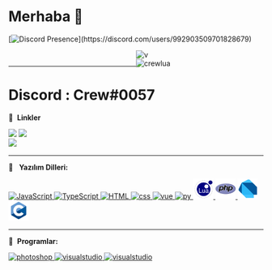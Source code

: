 # Merhaba 👋

</p>

[![Discord Presence](https://lanyard-profile-readme.vercel.app/api/992903509701828679?theme=light&bg=809ecf&animated=false&hideDiscrim=true&borderRadius=30px&idleMessage=Probably%20doing%20something%20else...)](https://discord.com/users/992903509701828679)


<p><img align="right" width="50%" src="https://github-readme-stats.vercel.app/api/top-langs?username=CrewLua&theme=dark&show_icons=true&locale=en&layout=compact" alt="v"  /></p><p>&nbsp;<img align="right" width="50%" src="https://github-readme-stats.vercel.app/api?username=CrewLua&theme=dark&show_icons=true&locale=en" alt="crewlua"  ></p>
<hr />

# Discord : Crew#0057
<!-- BLOG-POST-LIST:START -->
<!-- BLOG-POST-LIST:END -->

🔗 &nbsp;**Linkler**
<p align="left">
<a href="https://discord.gg/hu6XpsVxnP" target"blank_"><img src="https://img.shields.io/badge/Raxe Yazılım%20-7289DA.svg?&style=for-the-badge&logo=discord&logoColor=000a37"></a>
<a href="https://instagram.com/yigitx.pdf" target"blank_"><img src="https://img.shields.io/badge/INSTAGRAM%20-DC3175.svg?&style=for-the-badge&logo=instagram&logoColor=000a37"></a>
</br><img src="https://komarev.com/ghpvc/?username=CrewLua&color=000a37"/>
<hr />

 
🔗 &nbsp; **Yazılım Dilleri:**
<p align="left">  
<a href="#" target="_blank"> <img src="https://buldumz.com/wp-content/uploads/2021/03/JavaScript-yazilim-dili-300x300.png" alt="JavaScript" width="40" height="40"/> </a>
 <a href="#" target="_blank"> <img src="https://35kod.com/upload/posts/images/typescript-dil-kod.png" alt="TypeScript" width="40" height="40"/> </a>
<a href="#" target="_blank"> <img src="https://cdn-icons-png.flaticon.com/512/732/732212.png" alt="HTML" width="40" height="40"/> </a>
<a href="#" target="_blank"> <img src="https://static.cdnlogo.com/logos/c/18/css.svg" alt="css" width="40" height="40"/> </a>
 <a href="#" target="_blank"> <img src="https://upload.wikimedia.org/wikipedia/commons/thumb/9/95/Vue.js_Logo_2.svg/2367px-Vue.js_Logo_2.svg.png" alt="vue" width="40" height="40"/> </a>
<a href="#" target="_blank"> <img src="https://www.pngall.com/wp-content/uploads/5/Python-PNG.png" alt="py" width="40" height="40"/> </a>
<a href="#" target="_blank"> <img src="https://raw.githubusercontent.com/github/explore/80688e429a7d4ef2fca1e82350fe8e3517d3494d/topics/lua/lua.png" alt="lua" width="40" height="40"> </a>
<a href="#" target="_blank"> <img src="https://raw.githubusercontent.com/github/explore/80688e429a7d4ef2fca1e82350fe8e3517d3494d/topics/php/php.png" alt="lua" width="40" height="40"> </a>
<a href="#" target="_blank"> <img src="https://raw.githubusercontent.com/github/explore/80688e429a7d4ef2fca1e82350fe8e3517d3494d/topics/dart/dart.png" alt="lua" width="40" height="40"> </a>
<a href="#" target="_blank"> <img src="https://raw.githubusercontent.com/github/explore/f3e22f0dca2be955676bc70d6214b95b13354ee8/topics/c/c.png" alt="lua" width="40" height="40"> </a>
 <hr />
 
🔗 &nbsp;**Programlar:**
<p align="left">
<a href="https://code.visualstudio.com/" target="_blank"> <img src="https://upload.wikimedia.org/wikipedia/commons/thumb/a/af/Adobe_Photoshop_CC_icon.svg/1051px-Adobe_Photoshop_CC_icon.svg.png" alt="photoshop" width="40" height="40"/> </a>
<a href="https://www.photoshop.com/en" target="_blank"> <img src="https://upload.wikimedia.org/wikipedia/commons/thumb/9/9a/Visual_Studio_Code_1.35_icon.svg/2048px-Visual_Studio_Code_1.35_icon.svg.png" alt="visualstudio" width="40" height="40"/> </a>
<a href="https://nodejs.org/en/" target="_blank"> <img src="https://www.pikpng.com/pngl/b/430-4309640_js-logo-nodejs-logo-clipart.png" alt="visualstudio" width="40" height="40"/> </a>  
